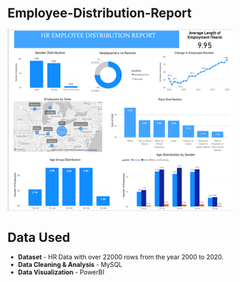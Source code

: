 # Employee-Distribution-Report
<img src="HR Dashboard.png" alt="Dashboard">

# Data Used
- **Dataset** - HR Data with over 22000 rows from the year 2000 to 2020.
- **Data Cleaning & Analysis** - MySQL
- **Data Visualization** - PowerBI
